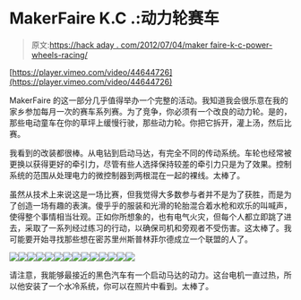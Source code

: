 # MakerFaire K.C .:动力轮赛车

> 原文:[https://hack aday . com/2012/07/04/maker faire-k-c-power-wheels-racing/](https://hackaday.com/2012/07/04/makerfaire-k-c-power-wheels-racing/)

[https://player.vimeo.com/video/44644726](https://player.vimeo.com/video/44644726)

MakerFaire 的这一部分几乎值得举办一个完整的活动。我知道我会很乐意在我的家乡参加每月一次的赛车系列赛。为了竞争，你必须有一个改良的动力轮。是的，那些电动童车在你的草坪上缓慢行驶，那些动力轮。你把它拆开，灌上汤，然后比赛。

我看到的改装都很棒。从电钻到启动马达，有完全不同的传动系统。车轮也经常被更换以获得更好的牵引力，尽管有些人选择保持较差的牵引力只是为了效果。控制系统的范围从处理电力的微控制器到两根混在一起的裸线。太棒了。

虽然从技术上来说这是一场比赛，但我觉得大多数参与者并不是为了获胜，而是为了创造一场有趣的表演。傻乎乎的服装和光滑的轮胎混合着水枪和欢乐的叫喊声，使得整个事情相当壮观。正如你所想象的，也有电气火灾，但每个人都立即跳了进去，采取了一系列经过练习的行动，以确保司机和旁观者不受伤害。这太棒了。我可能要开始寻找那些想在密苏里州斯普林菲尔德成立一个联盟的人了。

[![](../Images/f851a21eb51b5b02a5a46da3163c3bc3.png)](https://hackaday.com/wp-content/uploads/2012/07/img_2805.jpg)[![](../Images/74c13580ad9f68d54f00a7d2d4612197.png)](https://hackaday.com/wp-content/uploads/2012/07/img_2806.jpg)[![](../Images/8b12d045117ea1d8226086a2be570d49.png)](https://hackaday.com/wp-content/uploads/2012/07/img_2807.jpg)[![](../Images/cc5abb2fef4e3577b5701e7dbcd0cbd0.png)](https://hackaday.com/wp-content/uploads/2012/07/img_2808.jpg)[![](../Images/496093b474e7931450574d0fed43a23e.png)](https://hackaday.com/wp-content/uploads/2012/07/img_2811.jpg)[![](../Images/14ee06cad807cbcdcc7e2ae130e5b454.png)](https://hackaday.com/wp-content/uploads/2012/07/img_2812.jpg)[![](../Images/1305308e30ebf080219273b49f7c022b.png)](https://hackaday.com/wp-content/uploads/2012/07/img_2814.jpg)[![](../Images/fbcb7dea320208d288105be766522a62.png)](https://hackaday.com/wp-content/uploads/2012/07/img_2816.jpg)[![](../Images/f3787b71c3a70092d600c587f944c521.png)](https://hackaday.com/wp-content/uploads/2012/07/img_2817.jpg)[![](../Images/d7892bcd3de2dcf0c29e0ab9b2e75e43.png)](https://hackaday.com/wp-content/uploads/2012/07/img_2818.jpg)[![](../Images/ad9ac1203a34fd01e490e73ece10455e.png)](https://hackaday.com/wp-content/uploads/2012/07/img_2819.jpg)[![](../Images/4a1a56291ca94344dc90a32e82e00ccc.png)](https://hackaday.com/wp-content/uploads/2012/07/img_2820.jpg)[![](../Images/8d803a3cfe5e6677b4aa954f046ecde7.png)](https://hackaday.com/wp-content/uploads/2012/07/img_2822.jpg)[![](../Images/7fda7fb6253114ae8e20d14e18b89910.png)](https://hackaday.com/wp-content/uploads/2012/07/img_2823.jpg)

请注意，我能够最接近的黑色汽车有一个启动马达的动力。这台电机一直过热，所以他安装了一个水冷系统，你可以在照片中看到。太棒了。